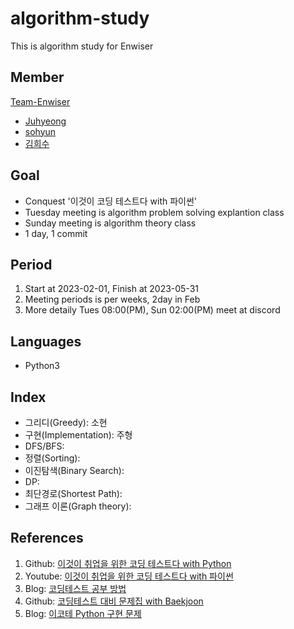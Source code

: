 # algorithm-study

This is algorithm study for Enwiser

## Member

[Team-Enwiser](https://github.com/Team-Enwiser/algorithm-study)

- [Juhyeong](https://github.com/yjh0816)
- [sohyun](https://github.com/sohyun215)
- [김희수](https://github.com/khs19)

## Goal

- Conquest '이것이 코딩 테스트다 with 파이썬'
- Tuesday meeting is algorithm problem solving explantion class
- Sunday meeting is algorithm theory class
- 1 day, 1 commit

## Period

1. Start at 2023-02-01, Finish at 2023-05-31
2. Meeting periods is per weeks, 2day in Feb
3. More detaily Tues 08:00(PM), Sun 02:00(PM) meet at discord

## Languages

- Python3

## Index

- 그리디(Greedy): 소현
- 구현(Implementation): 주형
- DFS/BFS:
- 정렬(Sorting):
- 이진탐색(Binary Search):
- DP:
- 최단경로(Shortest Path):
- 그래프 이론(Graph theory):

## References

1. Github: [이것이 취업을 위한 코딩 테스트다 with Python](https://github.com/ndb796/python-for-coding-test)
2. Youtube: [이것이 취업을 위한 코딩 테스트다 with 파이썬](https://www.youtube.com/playlist?list=PLRx0vPvlEmdAghTr5mXQxGpHjWqSz0dgC)
3. Blog: [코딩테스트 공부 방법](https://skmouse.tistory.com/entry/%EC%BD%94%EB%94%A9%ED%85%8C%EC%8A%A4%ED%8A%B8-%EA%B3%B5%EB%B6%80%EB%B0%A9%EB%B2%95)
4. Github: [코딩테스트 대비 문제집 with Baekjoon](https://github.com/tony9402/baekjoon)
5. Blog: [이코테 Python 구현 문제](https://yjg-lab.tistory.com/315)
